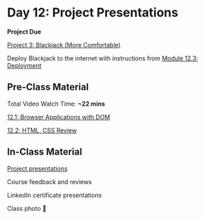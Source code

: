 # Day 12: Project Presentations

**Project Due**

[Project 3: Blackjack \(More Comfortable\)](../../projects/project-3-blackjack.md#more-comfortable)

Deploy Blackjack to the internet with instructions from [Module 12.3: Deployment](../../12-next-steps/12.3-deployment.md)

## Pre-Class Material

Total Video Watch Time: **~22 mins**

[12.1: Browser Applications with DOM](../../12-next-steps/12.1-browser-applications-with-dom.md)

[12.2: HTML, CSS Review](../../12-next-steps/12.2-html-css-review.md)

## In-Class Material

[Project presentations](../../course-logistics/course-methodology.md#project-presentations)

Course feedback and reviews

LinkedIn certificate presentations

Class photo 🥳
